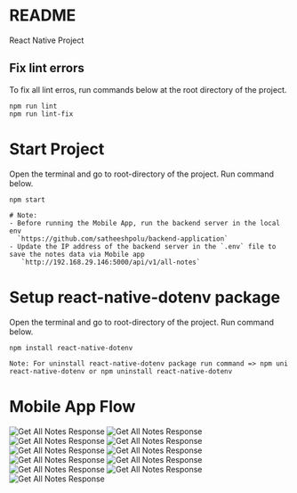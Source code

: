 # README 
React Native Project

## Fix lint errors
To fix all lint erros, run commands below at the root directory of the project.
``` 
npm run lint
npm run lint-fix
```

# Start Project
Open the terminal and go to root-directory of the project.
Run command below.
```
npm start

# Note: 
- Before running the Mobile App, run the backend server in the local env
  `https://github.com/satheeshpolu/backend-application` 
- Update the IP address of the backend server in the `.env` file to save the notes data via Mobile app
   `http://192.168.29.146:5000/api/v1/all-notes`

```

# Setup react-native-dotenv package
Open the terminal and go to root-directory of the project.
Run command below.
```
npm install react-native-dotenv

Note: For uninstall react-native-dotenv package run command => npm uni react-native-dotenv or npm uninstall react-native-dotenv
```

# Mobile App Flow
![Get All Notes Response](./src/assets/app-flow/app-1.png)
![Get All Notes Response](./src/assets/app-flow/app-3.png)
![Get All Notes Response](./src/assets/app-flow/app-4.png)
![Get All Notes Response](./src/assets/app-flow/app-5.png)
![Get All Notes Response](./src/assets/app-flow/app-6.png)
![Get All Notes Response](./src/assets/app-flow/app-7.png)
![Get All Notes Response](./src/assets/app-flow/app-8.png)
![Get All Notes Response](./src/assets/app-flow/app-9.png)
![Get All Notes Response](./src/assets/app-flow/app-10.png)
![Get All Notes Response](./src/assets/app-flow/app-11.png)
![Get All Notes Response](./src/assets/app-flow/app-12.png)